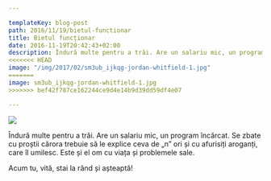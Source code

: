```yaml
---

templateKey: blog-post
path: 2016/11/19/bietul-functionar
title: Bietul funcționar
date: 2016-11-19T20:42:43+02:00
description: Îndură multe pentru a trăi. Are un salariu mic, un program încărcat. Se zbate cu proștii cărora trebuie să le ex
<<<<<<< HEAD
image: "/img/2017/02/sm3ub_ijkqg-jordan-whitfield-1.jpg"
=======
image: sm3ub_ijkqg-jordan-whitfield-1.jpg
>>>>>>> bef42f787ce162244ce9d4e14b9d39dd59df4e07

---
```



![](/content/images/2017/01/tax-consultant-1050826_1920.jpg)


Îndură multe pentru a trăi. Are un salariu mic, un program încărcat. Se zbate cu proștii cărora trebuie să le explice ceva de „n” ori și cu afurisiți aroganți, care îl umilesc. Este și el om cu viața și problemele sale.

Acum tu, vită, stai la rând și așteaptă!

